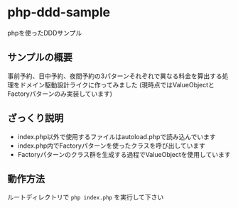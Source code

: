 # php-ddd-sample
phpを使ったDDDサンプル

## サンプルの概要

事前予約、日中予約、夜間予約の3パターンそれぞれで異なる料金を算出する処理をドメイン駆動設計ライクに作ってみました
(現時点ではValueObjectとFactoryパターンのみ実装しています)

## ざっくり説明

- index.php以外で使用するファイルはautoload.phpで読み込んでいます
- index.php内でFactoryパターンを使ったクラスを呼び出しています
- Factoryパターンのクラス群を生成する過程でValueObjectを使用しています

## 動作方法

ルートディレクトリで `php index.php` を実行して下さい
